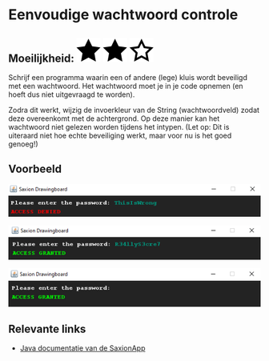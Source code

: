 # Eenvoudige wachtwoord controle
## Moeilijkheid: ![Filled](../resources/star-filled.svg) ![Filled](../resources/star-filled.svg) ![Outlined](../resources/star-outlined.svg) 

Schrijf een programma waarin een of andere (lege) kluis wordt beveiligd met een wachtwoord. Het wachtwoord moet je in je code opnemen (en hoeft dus niet uitgevraagd te worden). 

Zodra dit werkt, wijzig de invoerkleur van de String (wachtwoordveld) zodat deze overeenkomt met de achtergrond. Op deze manier kan het wachtwoord niet gelezen worden tijdens het intypen. (Let op: Dit is uiteraard niet hoe echte beveiliging werkt, maar voor nu is het goed genoeg!)

## Voorbeeld
![Example](sample_output.png)

![Example](sample_output2.png)

![Example](sample_output3.png)

## Relevante links
* [Java documentatie van de SaxionApp](https://saxionapp.hboictlab.nl/nl/saxion/app/SaxionApp.html)

